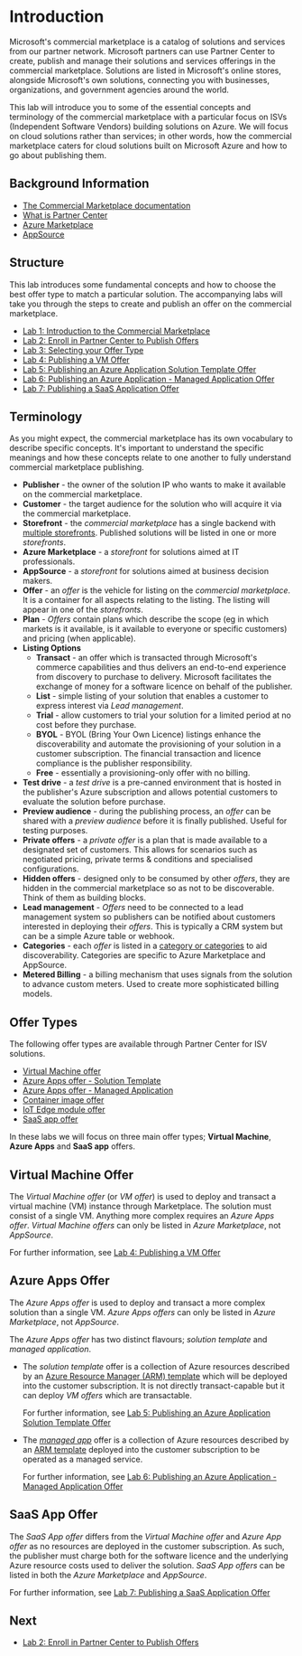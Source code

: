 # Introduction

Microsoft's commercial marketplace is a catalog of solutions and services from our partner network. Microsoft partners can use Partner Center to create, publish and manage their solutions and services offerings in the commercial marketplace. Solutions are listed in Microsoft's online stores, alongside Microsoft's own solutions, connecting you with businesses, organizations, and government agencies around the world.

This lab will introduce you to some of the essential concepts and terminology of the commercial marketplace with a particular focus on ISVs (Independent Software Vendors) building solutions on Azure. We will focus on cloud solutions rather than services; in other words, how the commercial marketplace caters for cloud solutions built on Microsoft Azure and how to go about publishing them.

## Background Information

* [The Commercial Marketplace documentation](https://docs.microsoft.com/azure/marketplace/overview)
* [What is Partner Center](https://support.microsoft.com/help/4499930/partner-center-overview)
* [Azure Marketplace](https://azuremarketplace.microsoft.com/marketplace/)
* [AppSource](https://appsource.microsoft.com/)

## Structure

This lab introduces some fundamental concepts and how to choose the best offer type to match a particular solution. The accompanying labs will take you through the steps to create and publish an offer on the commercial marketplace.

* [Lab 1: Introduction to the Commercial Marketplace](readme.md)
* [Lab 2: Enroll in Partner Center to Publish Offers](lab2-partnercenter.md)
* [Lab 3: Selecting your Offer Type](lab3-offertype.md)
* [Lab 4: Publishing a VM Offer](lab4-vmoffer.md)
* [Lab 5: Publishing an Azure Application Solution Template Offer](lab5-solutiontemplate.md)
* [Lab 6: Publishing an Azure Application - Managed Application Offer](lab6-managedapp.md)
* [Lab 7: Publishing a SaaS Application Offer](lab7-saasapp.md)

## Terminology

As you might expect, the commercial marketplace has its own vocabulary to describe specific concepts. It's important to understand the specific meanings and how these concepts relate to one another to fully understand commercial marketplace publishing.

* **Publisher** - the owner of the solution IP who wants to make it available on the commercial marketplace.
* **Customer** - the target audience for the solution who will acquire it via the commercial marketplace.
* **Storefront** - the *commercial marketplace* has a single backend with [multiple storefronts](https://docs.microsoft.com/azure/marketplace/overview#commercial-marketplace-online-stores). Published solutions will be listed in one or more *storefronts*.
* **Azure Marketplace** - a *storefront* for solutions aimed at IT professionals.
* **AppSource** - a *storefront* for solutions aimed at business decision makers.
* **Offer** - an *offer* is the vehicle for listing on the *commercial marketplace*. It is a container for all aspects relating to the listing. The listing will appear in one of the *storefronts*.
* **Plan** - *Offers* contain plans which describe the scope (eg in which markets is it available, is it available to everyone or specific customers) and pricing (when applicable).
* **Listing Options**
  * **Transact** - an offer which is transacted through Microsoft's commerce capabilities and thus delivers an end-to-end experience from discovery to purchase to delivery. Microsoft facilitates the exchange of money for a software licence on behalf of the publisher.
  * **List** - simple listing of your solution that enables a customer to express interest via *Lead management*.
  * **Trial** - allow customers to trial your solution for a limited period at no cost before they purchase.
  * **BYOL** - BYOL (Bring Your Own Licence) listings enhance the discoverability and automate the provisioning of your solution in a customer subscription. The financial transaction and licence compliance is the publisher responsibility.
  * **Free** - essentially a provisioning-only offer with no billing.
* **Test drive** - a *test drive* is a pre-canned environment that is hosted in the publisher's Azure subscription and allows potential customers to evaluate the solution before purchase.
* **Preview audience** - during the publishing process, an *offer* can be shared with a *preview audience* before it is finally published. Useful for testing purposes.
* **Private offers** - a *private offer* is a plan that is made available to a designated set of customers. This allows for scenarios such as negotiated pricing, private terms & conditions and specialised configurations.
* **Hidden offers** - designed only to be consumed by other *offers*, they are hidden in the commercial marketplace so as not to be discoverable. Think of them as building blocks.
* **Lead management** - *Offers* need to be connected to a lead management system so publishers can be notified about customers interested in deploying their *offers*. This is typically a CRM system but can be a simple Azure table or webhook.
* **Categories** - each *offer* is listed in a [category or categories](https://docs.microsoft.com/en-gb/azure/marketplace/gtm-offer-listing-best-practices#categories) to aid discoverability. Categories are specific to Azure Marketplace and AppSource.
* **Metered Billing** - a billing mechanism that uses signals from the solution to advance custom meters. Used to create more sophisticated billing models.

## Offer Types

The following offer types are available through Partner Center for ISV solutions.

* [Virtual Machine offer](https://docs.microsoft.com/azure/marketplace/marketplace-virtual-machines)
* [Azure Apps offer - Solution Template](https://docs.microsoft.com/azure/marketplace/marketplace-solution-templates)
* [Azure Apps offer - Managed Application](https://docs.microsoft.com/azure/marketplace/marketplace-managed-apps)
* [Container image offer](https://docs.microsoft.com/azure/marketplace/marketplace-containers)
* [IoT Edge module offer](https://docs.microsoft.com/azure/marketplace/iot-edge-module)
* [SaaS app offer](https://docs.microsoft.com/azure/marketplace/plan-saas-offer)

In these labs we will focus on three main offer types; **Virtual Machine**, **Azure Apps** and **SaaS app** offers.

## Virtual Machine Offer

The *Virtual Machine offer* (or *VM offer*) is used to deploy and transact a virtual machine (VM) instance through Marketplace. The solution must consist of a single VM. Anything more complex requires an *Azure Apps offer*. *Virtual Machine offers* can only be listed in *Azure Marketplace*, not *AppSource*.

For further information, see [Lab 4: Publishing a VM Offer](lab4-vmoffer.md)

## Azure Apps Offer

The *Azure Apps offer* is used to deploy and transact a more complex solution than a single VM. *Azure Apps offers* can only be listed in *Azure Marketplace*, not *AppSource*.

The *Azure Apps offer* has two distinct flavours; *solution template* and *managed application*.

* The *solution template* offer is a collection of Azure resources described by an [Azure Resource Manager (ARM) template](https://docs.microsoft.com/azure/azure-resource-manager/templates/overview) which will be deployed into the customer subscription. It is not directly transact-capable but it can deploy *VM offers* which are transactable.

   For further information, see [Lab 5: Publishing an Azure Application Solution Template Offer](lab5-solutiontemplate.md)

* The *[managed app](https://docs.microsoft.com/azure/azure-resource-manager/managed-applications/overview)* offer is a collection of Azure resources described by an [ARM template](https://docs.microsoft.com/azure/azure-resource-manager/templates/overview) deployed into the customer subscription to be operated as a managed service.

   For further information, see [Lab 6: Publishing an Azure Application - Managed Application Offer](lab6-managedapp.md)

## SaaS App Offer

The *SaaS App offer* differs from the *Virtual Machine offer* and *Azure App offer* as no resources are deployed in the customer subscription. As such, the publisher must charge both for the software licence and the underlying Azure resource costs used to deliver the solution. *SaaS App offers* can be listed in both the *Azure Marketplace* and *AppSource*.

For further information, see [Lab 7: Publishing a SaaS Application Offer](lab7-saasapp.md)

## Next

* [Lab 2: Enroll in Partner Center to Publish Offers](lab2-partnercenter.md)
